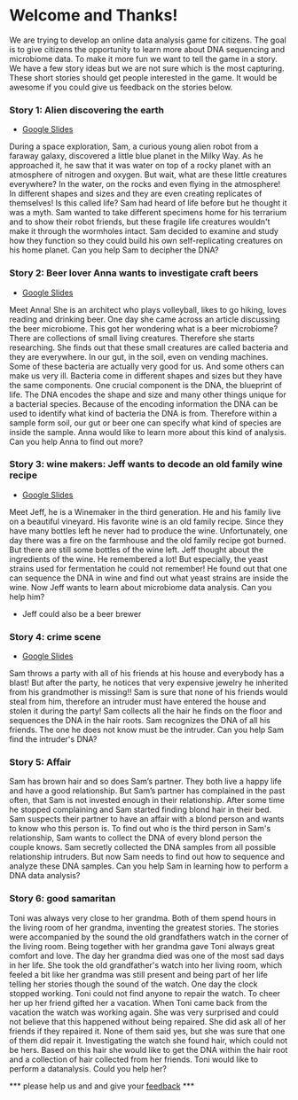 # Welcome and Thanks!

We are trying to develop an online data analysis game for citizens. The goal is to give citizens the opportunity to learn more about DNA sequencing and microbiome data. 
To make it more fun we want to tell the game in a story. We have a few story ideas but we are not sure which is the most capturing. These short stories should get people interested in the game. It would be awesome if you could give us feedback on the stories below. 



### Story 1: Alien discovering the earth

- [Google Slides](https://docs.google.com/presentation/d/1rhOmXrTEEv7h4ECyFz-zGUFNusMItufe2GqqXX1qySQ/edit?usp=sharing)

During a space exploration, Sam, a curious young alien robot from a faraway galaxy, discovered a little blue planet in the Milky Way. As he approached it, he saw that it was water on top of a rocky planet with an atmosphere of nitrogen and oxygen. But wait, what are these little creatures everywhere? In the water, on the rocks and even flying in the atmosphere! In different shapes and sizes and they are even creating replicates of themselves! Is this called life? Sam had heard of life before but he thought it was a myth.
Sam wanted to take different specimens home for his terrarium and to show their robot friends, but these fragile life creatures wouldn't make it through the wormholes intact. Sam decided to examine and study how they function so they could build his own self-replicating creatures on his home planet.
Can you help Sam to decipher the DNA?



### Story 2: Beer lover Anna wants to investigate craft beers 

- [Google Slides](https://docs.google.com/presentation/d/1FeZkuDztakgAw-oHA6b-mFGYFs3GdNnO3eRAybJGHDU/edit#slide=id.gcf3936e2dc_0_1)

Meet Anna! She is an architect who plays volleyball, likes to go hiking, loves reading and drinking beer. One day she came across an article discussing the beer microbiome.
This got her wondering what is a beer microbiome? There are collections of small living creatures. Therefore she starts researching. She finds out that these small creatures are called bacteria and they are everywhere. In our gut, in the soil, even on vending machines. Some of these bacteria are actually very good for us. And some others can make us very ill. Bacteria come in different shapes and sizes but they have the same components. One crucial component is the DNA, the blueprint of life. The DNA encodes the shape and size and many other things unique for a bacterial species. Because of the encoding information the DNA can be used to identify what kind of bacteria the DNA is from. Therefore within a sample form soil, our gut or beer one can specify what kind of species are inside the sample. Anna would like to learn more about this kind of analysis. Can you help Anna to find out more?



### Story 3: wine makers: Jeff wants to decode an old family wine recipe

- [Google Slides](https://docs.google.com/presentation/d/1A8gAgNDjmQ_DfCuIUIkghRv82mlaVCD_ngB6VQ3CfaA/edit#slide=id.p)

Meet Jeff, he is a Winemaker in the third generation. He and his family live on a beautiful vineyard. His favorite wine is an old family recipe. Since they have many bottles left he never had to produce the wine. Unfortunately, one day there was a fire on the farmhouse and the old family recipe got burned. But there are still some bottles of the wine left. Jeff thought about the ingredients of the wine.  He remembered a lot! But especially, the yeast strains used for fermentation he could not remember! He found out that one can sequence the DNA in wine and find out what yeast strains are inside the wine. Now Jeff wants to learn about microbiome data analysis. Can you help him?

- Jeff could also be a beer brewer

### Story 4: crime scene

- [Google Slides](https://docs.google.com/presentation/d/1EBU-imiWjsmQxyaVZcWqBx27nCD8HWLFDt5am5ftYoQ/edit?usp=sharing)

Sam throws a party with all of his friends at his house and everybody has a blast! But after the party, he notices that very expensive jewelry he inherited from his grandmother is missing!! Sam is sure that none of his friends would steal from him, therefore an intruder must have entered the house and stolen it during the party! Sam collects all the hair he finds on the floor and sequences the DNA in the hair roots. Sam recognizes the DNA of all his friends. The one he does not know must be the intruder. Can you help Sam find the intruder's DNA?


### Story 5: Affair

Sam has brown hair and so does Sam’s partner. They both live a happy life and have a good relationship. But Sam’s partner has complained in the past often, that Sam is not invested enough in their relationship. After some time he stopped complaining and Sam started finding blond hair in their bed. Sam suspects their partner to have an affair with a blond person and wants to know who this person is. To find out who is the third person in Sam's relationship, Sam wants to collect the DNA of every blond person the couple knows. Sam secretly collected the DNA samples from all possible relationship intruders. But now Sam needs to find out how to sequence and analyze these DNA samples. Can you help Sam in learning how to perform a DNA data analysis?


### Story 6: good samaritan

Toni was always very close to her grandma.  Both of them spend hours in the living room of her grandma, inventing the greatest stories. The stories were accompanied by the sound the old grandfathers watch in the corner of the living room. Being together with her grandma gave Toni always great comfort and love. The day her grandma died was one of the most sad days in her life. She took the old grandfather's watch into her living room, which feeled a bit like her grandma was still present and being part of her life telling her stories though the sound of the watch. One day the clock stopped working. Toni could not find anyone to repair the watch. To cheer her up her friend gifted her a vacation. When Toni came back from the vacation the watch was working again. She was very surprised and could not believe that this happened without being repaired. She did ask all of her friends if they repaired it. None of them said yes, but she was sure that one of them did repair it. Investigating the watch she found hair, which could not be hers. Based on this hair she would like to get the DNA within the hair root and a collection of hair collected from her friends. Toni would like to perform a datanalysis. Could you help her?


*** please help us and and give your [feedback](../../../issues/6) ***
